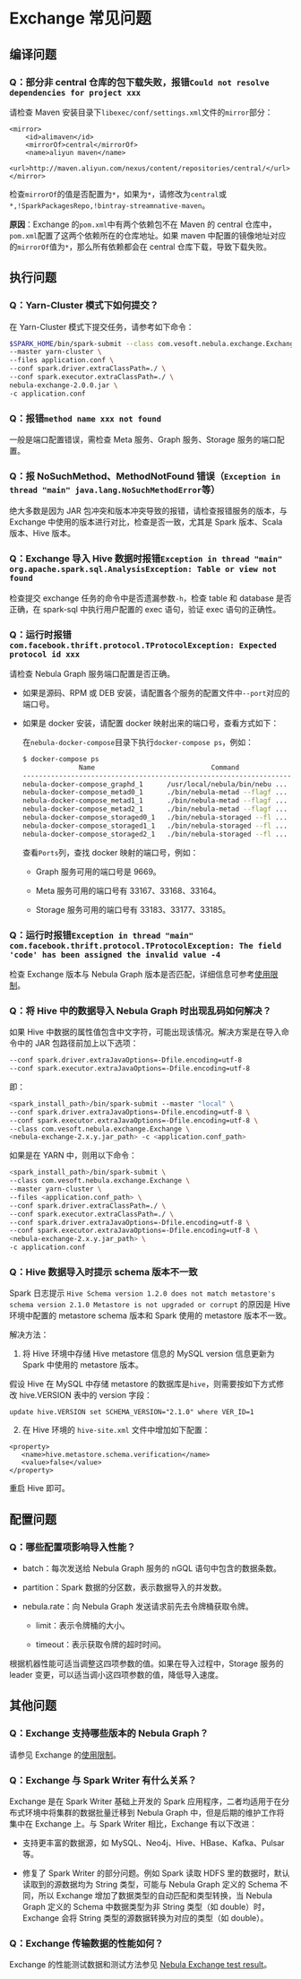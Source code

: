 # Exchange 常见问题

## 编译问题

### Q：部分非 central 仓库的包下载失败，报错`Could not resolve dependencies for project xxx`

请检查 Maven 安装目录下`libexec/conf/settings.xml`文件的`mirror`部分：

```text
<mirror>
    <id>alimaven</id>
    <mirrorOf>central</mirrorOf>
    <name>aliyun maven</name>
    <url>http://maven.aliyun.com/nexus/content/repositories/central/</url>
</mirror>
```

检查`mirrorOf`的值是否配置为`*`，如果为`*`，请修改为`central`或`*,!SparkPackagesRepo,!bintray-streamnative-maven`。

**原因**：Exchange 的`pom.xml`中有两个依赖包不在 Maven 的 central 仓库中，`pom.xml`配置了这两个依赖所在的仓库地址。如果 maven 中配置的镜像地址对应的`mirrorOf`值为`*`，那么所有依赖都会在 central 仓库下载，导致下载失败。

## 执行问题

### Q：Yarn-Cluster 模式下如何提交？

在 Yarn-Cluster 模式下提交任务，请参考如下命令：

```bash
$SPARK_HOME/bin/spark-submit --class com.vesoft.nebula.exchange.Exchange \
--master yarn-cluster \
--files application.conf \
--conf spark.driver.extraClassPath=./ \
--conf spark.executor.extraClassPath=./ \
nebula-exchange-2.0.0.jar \
-c application.conf
```

### Q：报错`method name xxx not found`

一般是端口配置错误，需检查 Meta 服务、Graph 服务、Storage 服务的端口配置。

### Q：报 NoSuchMethod、MethodNotFound 错误（`Exception in thread "main" java.lang.NoSuchMethodError`等）

绝大多数是因为 JAR 包冲突和版本冲突导致的报错，请检查报错服务的版本，与 Exchange 中使用的版本进行对比，检查是否一致，尤其是 Spark 版本、Scala 版本、Hive 版本。

### Q：Exchange 导入 Hive 数据时报错`Exception in thread "main" org.apache.spark.sql.AnalysisException: Table or view not found`

检查提交 exchange 任务的命令中是否遗漏参数`-h`，检查 table 和 database 是否正确，在 spark-sql 中执行用户配置的 exec 语句，验证 exec 语句的正确性。

### Q：运行时报错`com.facebook.thrift.protocol.TProtocolException: Expected protocol id xxx`

请检查 Nebula Graph 服务端口配置是否正确。

- 如果是源码、RPM 或 DEB 安装，请配置各个服务的配置文件中`--port`对应的端口号。

- 如果是 docker 安装，请配置 docker 映射出来的端口号，查看方式如下：

    在`nebula-docker-compose`目录下执行`docker-compose ps`，例如：

    ```bash
    $ docker-compose ps
                  Name                             Command                  State                                                         Ports
    ---------------------------------------------------------------------------------------------------------------------------------------------------------------------------------------------
    nebula-docker-compose_graphd_1      /usr/local/nebula/bin/nebu ...   Up (healthy)   0.0.0.0:33205->19669/tcp, 0.0.0.0:33204->19670/tcp, 0.0.0.0:9669->9669/tcp
    nebula-docker-compose_metad0_1      ./bin/nebula-metad --flagf ...   Up (healthy)   0.0.0.0:33165->19559/tcp, 0.0.0.0:33162->19560/tcp, 0.0.0.0:33167->9559/tcp, 9560/tcp
    nebula-docker-compose_metad1_1      ./bin/nebula-metad --flagf ...   Up (healthy)   0.0.0.0:33166->19559/tcp, 0.0.0.0:33163->19560/tcp, 0.0.0.0:33168->9559/tcp, 9560/tcp
    nebula-docker-compose_metad2_1      ./bin/nebula-metad --flagf ...   Up (healthy)   0.0.0.0:33161->19559/tcp, 0.0.0.0:33160->19560/tcp, 0.0.0.0:33164->9559/tcp, 9560/tcp
    nebula-docker-compose_storaged0_1   ./bin/nebula-storaged --fl ...   Up (healthy)   0.0.0.0:33180->19779/tcp, 0.0.0.0:33178->19780/tcp, 9777/tcp, 9778/tcp, 0.0.0.0:33183->9779/tcp, 9780/tcp
    nebula-docker-compose_storaged1_1   ./bin/nebula-storaged --fl ...   Up (healthy)   0.0.0.0:33175->19779/tcp, 0.0.0.0:33172->19780/tcp, 9777/tcp, 9778/tcp, 0.0.0.0:33177->9779/tcp, 9780/tcp
    nebula-docker-compose_storaged2_1   ./bin/nebula-storaged --fl ...   Up (healthy)   0.0.0.0:33184->19779/tcp, 0.0.0.0:33181->19780/tcp, 9777/tcp, 9778/tcp, 0.0.0.0:33185->9779/tcp, 9780/tcp
    ```

    查看`Ports`列，查找 docker 映射的端口号，例如：

    - Graph 服务可用的端口号是 9669。

    - Meta 服务可用的端口号有 33167、33168、33164。

    - Storage 服务可用的端口号有 33183、33177、33185。

### Q：运行时报错`Exception in thread "main" com.facebook.thrift.protocol.TProtocolException: The field 'code' has been assigned the invalid value -4`

检查 Exchange 版本与 Nebula Graph 版本是否匹配，详细信息可参考[使用限制](../nebula-exchange/about-exchange/ex-ug-limitations.md)。

### Q：将 Hive 中的数据导入 Nebula Graph 时出现乱码如何解决？

如果 Hive 中数据的属性值包含中文字符，可能出现该情况。解决方案是在导入命令中的 JAR 包路径前加上以下选项：

```bash
--conf spark.driver.extraJavaOptions=-Dfile.encoding=utf-8
--conf spark.executor.extraJavaOptions=-Dfile.encoding=utf-8
```

即：

```bash
<spark_install_path>/bin/spark-submit --master "local" \
--conf spark.driver.extraJavaOptions=-Dfile.encoding=utf-8 \
--conf spark.executor.extraJavaOptions=-Dfile.encoding=utf-8 \
--class com.vesoft.nebula.exchange.Exchange \
<nebula-exchange-2.x.y.jar_path> -c <application.conf_path>
```

如果是在 YARN 中，则用以下命令：

```bash
<spark_install_path>/bin/spark-submit \
--class com.vesoft.nebula.exchange.Exchange \
--master yarn-cluster \
--files <application.conf_path> \
--conf spark.driver.extraClassPath=./ \
--conf spark.executor.extraClassPath=./ \
--conf spark.driver.extraJavaOptions=-Dfile.encoding=utf-8 \
--conf spark.executor.extraJavaOptions=-Dfile.encoding=utf-8 \
<nebula-exchange-2.x.y.jar_path> \
-c application.conf
```

### Q：Hive 数据导入时提示 schema 版本不一致

Spark 日志提示 `Hive Schema version 1.2.0 does not match metastore's schema version 2.1.0 Metastore is not upgraded or corrupt` 的原因是 Hive 环境中配置的 metastore schema 版本和 Spark 使用的 metastore 版本不一致。

解决方法：

1. 将 Hive 环境中存储 Hive metastore 信息的 MySQL version 信息更新为 Spark 中使用的 metastore 版本。

假设 Hive 在 MySQL 中存储 metastore 的数据库是`hive`，则需要按如下方式修改 hive.VERSION 表中的 version 字段：

```
update hive.VERSION set SCHEMA_VERSION="2.1.0" where VER_ID=1
```

2. 在 Hive 环境的 `hive-site.xml` 文件中增加如下配置：

```
<property>
   <name>hive.metastore.schema.verification</name>
   <value>false</value>
</property>
```
重启 Hive 即可。

## 配置问题

### Q：哪些配置项影响导入性能？

- batch：每次发送给 Nebula Graph 服务的 nGQL 语句中包含的数据条数。

- partition：Spark 数据的分区数，表示数据导入的并发数。

- nebula.rate：向 Nebula Graph 发送请求前先去令牌桶获取令牌。

    - limit：表示令牌桶的大小。

    - timeout：表示获取令牌的超时时间。

根据机器性能可适当调整这四项参数的值。如果在导入过程中，Storage 服务的 leader 变更，可以适当调小这四项参数的值，降低导入速度。

## 其他问题

### Q：Exchange 支持哪些版本的 Nebula Graph？

请参见 Exchange 的[使用限制](about-exchange/ex-ug-limitations.md)。

### Q：Exchange 与 Spark Writer 有什么关系？

Exchange 是在 Spark Writer 基础上开发的 Spark 应用程序，二者均适用于在分布式环境中将集群的数据批量迁移到 Nebula Graph 中，但是后期的维护工作将集中在 Exchange 上。与 Spark Writer 相比，Exchange 有以下改进：

- 支持更丰富的数据源，如 MySQL、Neo4j、Hive、HBase、Kafka、Pulsar 等。

- 修复了 Spark Writer 的部分问题。例如 Spark 读取 HDFS 里的数据时，默认读取到的源数据均为 String 类型，可能与 Nebula Graph 定义的 Schema 不同，所以 Exchange 增加了数据类型的自动匹配和类型转换，当 Nebula Graph 定义的 Schema 中数据类型为非 String 类型（如 double）时，Exchange 会将 String 类型的源数据转换为对应的类型（如 double）。

### Q：Exchange 传输数据的性能如何？

Exchange 的性能测试数据和测试方法参见 [Nebula Exchange test result](https://github.com/vesoft-inc/nebula-exchange/blob/master/bench/exchange-test.md)。
